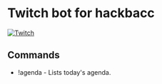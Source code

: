 # Twitch bot for hackbacc
<a href="https://www.twitch.tv/hackbacc" rel="Twitch Status">![Twitch](https://img.shields.io/twitch/status/hackbacc?color=bluevoilet&style=for-the-badge)</a>

## Commands
* !agenda - Lists today's agenda.
 
